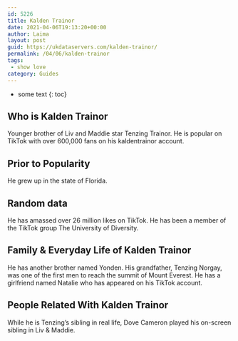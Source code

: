 ```yaml
---
id: 5226
title: Kalden Trainor
date: 2021-04-06T19:13:20+00:00
author: Laima
layout: post
guid: https://ukdataservers.com/kalden-trainor/
permalink: /04/06/kalden-trainor
tags:
 - show love
category: Guides
---
```


* some text
{: toc}


## Who is Kalden Trainor
                  
                  
                  
Younger brother of Liv and Maddie star Tenzing Trainor. He is popular on TikTok with over 600,000 fans on his kaldentrainor account. 
                  
              
            
              
            
                
                
                
## Prior to Popularity
                  
                  
                  
He grew up in the state of Florida. 
                  
              
            
              
            
                
                
                
## Random data
                  
                  
                  
He has amassed over 26 million likes on TikTok. He has been a member of the TikTok group The University of Diversity. 
                  
              
            
              
            
                
                
                
## Family & Everyday Life of Kalden Trainor
                  
                  
                  
He has another brother named Yonden. His grandfather, Tenzing Norgay, was one of the first men to reach the summit of Mount Everest. He has a girlfriend named Natalie who has appeared on his TikTok account.
                  
              
            
              
            
                
                
                
## People Related With Kalden Trainor
                  
                  
                  
While he is Tenzing&#8217;s sibling in real life, Dove Cameron played his on-screen sibling in Liv & Maddie.
                  
              
            
              
            
                
              
            
              
              
            
            
              
            
          
          
          
